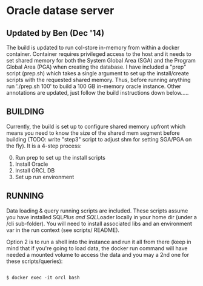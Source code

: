 # Oracle datase server

## Updated by Ben (Dec '14)
The build is updated to run col-store in-memory from within a docker container. Container requires privileged access to the host and it needs to set shared memory for both the System Global Area (SGA) and the Program Global Area (PGA) when creating the database. I have included a "prep" script (prep.sh) which takes a single argument to set up the install/create scripts with the requested shared memory. Thus, before running anything run './prep.sh 100' to build a 100 GB in-memory oracle instance. Other annotations are updated, just follow the build instructions down below.....


## BUILDING
Currently, the build is set up to configure shared memory upfront which means you need to know the size of the shared mem segment before building (TODO: write "step3" script to adjust shm for setting SGA/PGA on the fly). It is a 4-step process:

0) Run prep to set up the install scripts
1) Install Oracle
2) Install ORCL DB
3) Set up run environment

## RUNNING
Data loading & query running scripts are included. These scripts assume you have installed SQL*Plus and SQL*Loader locally in your home dir (under a /cli sub-folder). You will need to install associated libs and an environment var in the run context (see scripts/ README). 

Option 2 is to run a shell into the instance and run it all from there (keep in mind that if you're going to load data, the docker run command will have needed a mounted volume to access the data and you may a 2nd one for these scripts/queries):
```

$ docker exec -it orcl bash
```

